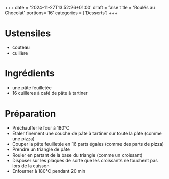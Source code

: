 +++
date = '2024-11-27T13:52:26+01:00'
draft = false
title = 'Roulés au Chocolat'
portions='16'
categories = ['Desserts']
+++

# Ustensiles

- couteau
- cuillère

# Ingrédients

- une pâte feuilletée
- 16 cuillères à café de pâte à tartiner

# Préparation

- Préchauffer le four à 180°C
- Étaler finement une couche de pâte à tartiner sur toute la pâte (comme une pizza)
- Couper la pâte feuilletée en 16 parts égales (comme des parts de pizza)
- Prendre un triangle de pâte
- Rouler en partant de la base du triangle (comme un croissant)
- Disposer sur les plaques de sorte que les croissants ne touchent pas lors de la cuisson
- Enfourner à 180°C pendant 20 min
